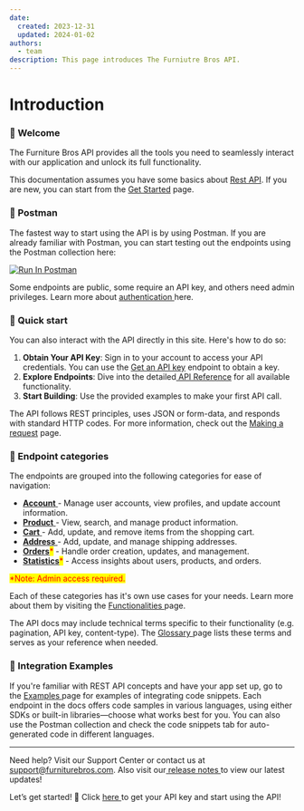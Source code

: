 ```yaml
---
date:
  created: 2023-12-31
  updated: 2024-01-02
authors:
  - team
description: This page introduces The Furniutre Bros API.
---
```


# Introduction

### 👋 Welcome&#x20;

The Furniture Bros API provides all the tools you need to seamlessly interact with our application and unlock its full functionality.&#x20;

This documentation assumes you have some basics about [Rest API](introduction/making-a-request.md). If you are new, you can start from the [Get Started](introduction/get-started.md) page.&#x20;

### 🤖 Postman&#x20;

The fastest way to start using the API is by using Postman. If you are already familiar with Postman, you can start testing out the endpoints using the Postman collection here:

[![Run In Postman](https://run.pstmn.io/button.svg)](https://god.gw.postman.com/run-collection/40166625-6cbe30e8-5760-4132-9411-55a3fa300d77?action=collection%2Ffork&source=rip_markdown&collection-url=entityId%3D40166625-6cbe30e8-5760-4132-9411-55a3fa300d77%26entityType%3Dcollection%26workspaceId%3D7fcc6d1e-d254-4162-98bf-8e40f5113547)

Some endpoints are public, some require an API key, and others need admin privileges. Learn more about [authentication ](introduction/authentication.md)here.

### 🏃 Quick start

You can also interact with the API directly in this site. Here's how to do so:

1. **Obtain Your API Key**: Sign in to your account to access your API credentials. You can use the [Get an API key](https://docs.thefurniturebros.com/api-endpoints/account#auth-login) endpoint to obtain a key.
2. **Explore Endpoints**: Dive into the detailed[ API Reference](https://docs.thefurniturebros.com/api-endpoints) for all available functionality.&#x20;
3. **Start Building**: Use the provided examples to make your first API call.

The API follows REST principles, uses JSON or form-data, and responds with standard HTTP codes. For more information, check out the [Making a request](introduction/making-a-request.md) page.&#x20;

### 📁 Endpoint categories

The endpoints are grouped into the following categories for ease of navigation:

- [**Account** ](https://docs.thefurniturebros.com/api-endpoints/account)- Manage user accounts, view profiles, and update account information.
- [**Product** ](https://docs.thefurniturebros.com/api-endpoints/product)- View, search, and manage product information.
- [**Cart** ](https://docs.thefurniturebros.com/api-endpoints/cart)- Add, update, and remove items from the shopping cart.&#x20;
- [**Address** ](https://docs.thefurniturebros.com/api-endpoints/address)- Add, update, and manage shipping addresses.
- [**Orders**](https://docs.thefurniturebros.com/api-endpoints/orders)<mark style="color:red;">\*</mark> - Handle order creation, updates, and management.&#x20;
- [**Statistics**](https://docs.thefurniturebros.com/api-endpoints/statistics)<mark style="color:red;">\*</mark> - Access insights about users, products, and orders.&#x20;

&#x20;<mark style="color:red;">\*Note: Admin access required.</mark>&#x20;

Each of these categories has it's own use cases for your needs. Learn more about them by visiting the [Functionalities ](introduction/functionalities.md)page.&#x20;

The API docs may include technical terms specific to their functionality (e.g. pagination, API key, content-type). The [Glossary ](introduction/glossary/)page lists these terms and serves as your reference when needed.

### 🌾 Integration Examples

If you're familiar with REST API concepts and have your app set up, go to the [Examples ](introduction/examples.md)page for examples of integrating code snippets. Each endpoint in the docs offers code samples in various languages, using either SDKs or built-in libraries—choose what works best for you. You can also use the Postman collection and check the code snippets tab for auto-generated code in different languages.

---

Need help? Visit our Support Center or contact us at support@furniturebros.com. Also visit our[ release notes ](https://docs.thefurniturebros.com/introduction/release-notes)to view our latest updates!

Let’s get started! 🚀 Click [here ](api-endpoints/account.md#auth-login)to get your API key and start using the API!
